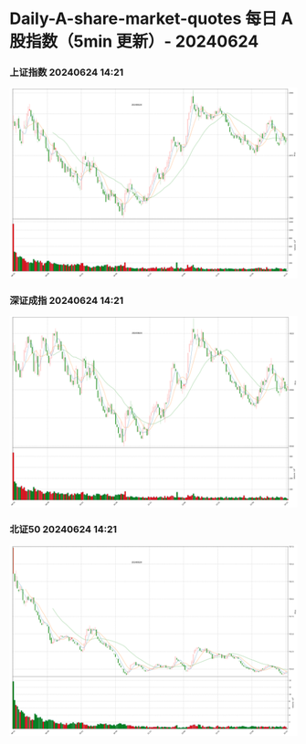 
# Daily-A-share-market-quotes 每日 A 股指数（5min 更新）- 20240624

### 上证指数 20240624 14:21
![](./fig/2024/6/20240624-sh000001.png)

### 深证成指 20240624 14:21
![](./fig/2024/6/20240624-sz399001.png)

### 北证50 20240624 14:21
![](./fig/2024/6/20240624-bj899050.png)
